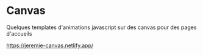 # Canvas
Quelques templates d'animations javascript sur des canvas pour des pages d'accueils

https://jeremie-canvas.netlify.app/
